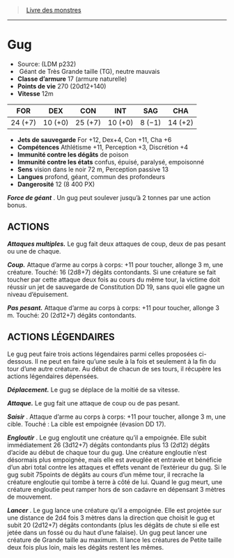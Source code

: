 ﻿> [Livre des monstres](tome_of_beasts.md)

---

# Gug

- Source: (LDM p232)
-  Géant de Très Grande taille (TG), neutre mauvais
- **Classe d’armure** 17 (armure naturelle)
- **Points de vie** 270 (20d12+140)
- **Vitesse** 12m

|FOR|DEX|CON|INT|SAG|CHA|
|---|---|---|---|---|---|
|24 (+7)|10 (+0)|25 (+7)|10 (+0)|8 (−1)|14 (+2)|

- **Jets de sauvegarde** For +12, Dex+4, Con +11, Cha +6
- **Compétences** Athlétisme +11, Perception +3, Discrétion +4
- **Immunité contre les dégâts** de poison
- **Immunité contre les états** confus, épuisé, paralysé, empoisonné
- **Sens** vision dans le noir 72 m, Perception passive 13
- **Langues** profond, géant, commun des profondeurs
- **Dangerosité** 12 (8 400 PX)

**_Force de géant_** . Un gug peut soulever jusqu’à 2 tonnes par une action bonus.

## ACTIONS

**_Attaques multiples._** Le gug fait deux attaques de coup, deux de pas pesant ou une de chaque.

**_Coup._** Attaque d’arme au corps à corps: +11 pour toucher, allonge 3 m, une créature. Touché: 16 (2d8+7) dégâts contondants. Si une créature se fait toucher par cette attaque deux fois au cours du même tour, la victime doit réussir un jet de sauvegarde de Constitution DD 19, sans quoi elle gagne un niveau d’épuisement.

**_Pas pesant._** Attaque d’arme au corps à corps: +11 pour toucher, allonge 3 m. Touché: 20 (2d12+7) dégâts contondants.

## ACTIONS LÉGENDAIRES

Le gug peut faire trois actions légendaires parmi celles proposées ci-dessous. Il ne peut en faire qu’une seule à la fois et seulement à la fin du tour d’une autre créature. Au début de chacun de ses tours, il récupère les actions légendaires dépensées.

**_Déplacement._** Le gug se déplace de la moitié de sa vitesse.

**_Attaque._** Le gug fait une attaque de coup ou de pas pesant.

**_Saisir_** . Attaque d’arme au corps à corps: +11 pour toucher, allonge 3 m, une cible. Touché : La cible est empoignée (évasion DD 17).

**_Engloutir_** . Le gug engloutit une créature qu’il a empoignée. Elle subit immédiatement 26 (3d12+7) dégâts contondants plus 13 (2d12) dégâts d’acide au début de chaque tour du gug. Une créature engloutie n’est désormais plus empoignée, mais elle est aveuglée et entravée et bénéficie d’un abri total contre les attaques et effets venant de l’extérieur du gug. Si le gug subit 75points de dégâts au cours d’un même tour, il recrache la créature engloutie qui tombe à terre à côté de lui. Quand le gug meurt, une créature engloutie peut ramper hors de son cadavre en dépensant 3 mètres de mouvement.

**_Lancer_** . Le gug lance une créature qu’il a empoignée. Elle est projetée sur une distance de 2d4 fois 3 mètres dans la direction que choisit le gug et subit 20 (2d12+7) dégâts contondants (plus les dégâts de chute si elle est jetée dans un fossé ou du haut d’une falaise). Un gug peut lancer une créature de Grande taille au maximum. Il lance les créatures de Petite taille deux fois plus loin, mais les dégâts restent les mêmes.

